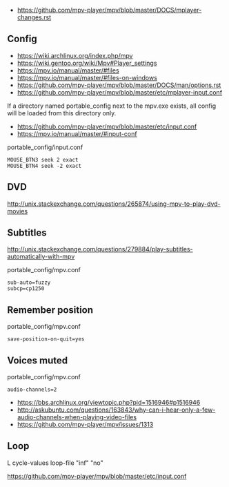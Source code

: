 - https://github.com/mpv-player/mpv/blob/master/DOCS/mplayer-changes.rst

## Config

- https://wiki.archlinux.org/index.php/mpv
- https://wiki.gentoo.org/wiki/Mpv#Player_settings
- https://mpv.io/manual/master/#files
- https://mpv.io/manual/master/#files-on-windows
- https://github.com/mpv-player/mpv/blob/master/DOCS/man/options.rst
- https://github.com/mpv-player/mpv/blob/master/etc/mplayer-input.conf

If a directory named portable_config next to the mpv.exe exists, all config will be loaded from this directory only.

- https://github.com/mpv-player/mpv/blob/master/etc/input.conf
- https://mpv.io/manual/master/#input-conf

portable_config/input.conf

```
MOUSE_BTN3 seek 2 exact
MOUSE_BTN4 seek -2 exact
```

## DVD

http://unix.stackexchange.com/questions/265874/using-mpv-to-play-dvd-movies

## Subtitles

http://unix.stackexchange.com/questions/279884/play-subtitles-automatically-with-mpv

portable_config/mpv.conf

```
sub-auto=fuzzy
subcp=cp1250
```

## Remember position

portable_config/mpv.conf

```
save-position-on-quit=yes
```

## Voices muted

portable_config/mpv.conf

```
audio-channels=2
```

- https://bbs.archlinux.org/viewtopic.php?pid=1516946#p1516946
- http://askubuntu.com/questions/163843/why-can-i-hear-only-a-few-audio-channels-when-playing-video-files
- https://github.com/mpv-player/mpv/issues/1313

## Loop

L cycle-values loop-file "inf" "no"

https://github.com/mpv-player/mpv/blob/master/etc/input.conf
